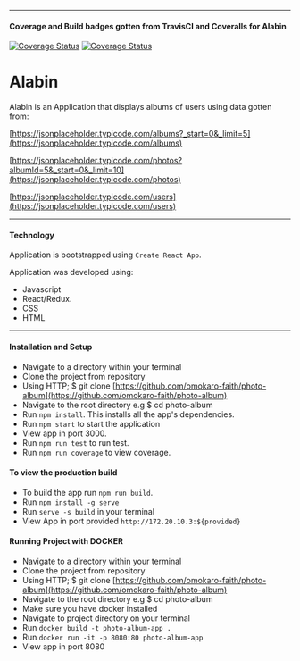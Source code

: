 ***
#### Coverage and Build badges gotten from TravisCI and Coveralls for Alabin

[![Coverage Status](https://coveralls.io/repos/github/omokaro-faith/photo-album/badge.svg?branch=develop)](https://coveralls.io/github/omokaro-faith/photo-album?branch=develop)
[![Coverage Status](https://travis-ci.org/omokaro-faith/photo-album.svg?branch=develop)](https://travis-ci.org/omokaro-faith/photo-album.svg?branch=develop)

# Alabin
Alabin is an Application that displays albums of users using data gotten from:

[https://jsonplaceholder.typicode.com/albums?_start=0&_limit=5](https://jsonplaceholder.typicode.com/albums)

[https://jsonplaceholder.typicode.com/photos?albumId=5&_start=0&_limit=10](https://jsonplaceholder.typicode.com/photos)

[https://jsonplaceholder.typicode.com/users](https://jsonplaceholder.typicode.com/users)


***
#### Technology
Application is bootstrapped using `Create React App`.

Application was developed using:
- Javascript
- React/Redux.
- CSS
- HTML


***
#### Installation and Setup
- Navigate to a directory within your terminal
- Clone the project from repository
- Using HTTP; $ git clone [https://github.com/omokaro-faith/photo-album](https://github.com/omokaro-faith/photo-album)
- Navigate to the root directory e.g $ cd photo-album
- Run `npm install`. This installs all the app's dependencies.
- Run `npm start` to start the application
- View app in port 3000.
- Run `npm run test` to run test.
- Run `npm run coverage` to view coverage.

#### To view the production build 
- To build the app run `npm run build`.
- Run `npm install -g serve`
- Run `serve -s build` in your terminal
- View App in port provided `http://172.20.10.3:${provided}`


#### Running Project with DOCKER
- Navigate to a directory within your terminal
- Clone the project from repository
- Using HTTP; $ git clone [https://github.com/omokaro-faith/photo-album](https://github.com/omokaro-faith/photo-album)
- Navigate to the root directory e.g $ cd photo-album
- Make sure you have docker installed
- Navigate to project directory on your terminal
- Run `docker build -t photo-album-app .`
- Run `docker run -it -p 8080:80 photo-album-app`
- View app in port 8080
